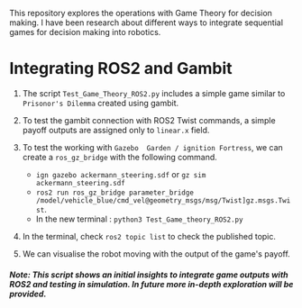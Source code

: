 This repository explores the operations with Game Theory for decision making. 
I have been research about different ways to integrate sequential games for decision making into robotics.

# Integrating ROS2 and Gambit

1. The script `Test_Game_Theory_ROS2.py` includes a simple game similar to `Prisonor's Dilemma` created using gambit.
2. To test the gambit connection with ROS2 Twist commands, a simple payoff outputs are assigned only to `linear.x` field.
3. To test the working with `Gazebo  Garden / ignition Fortress`, we can create a `ros_gz_bridge` with the following command.
   * `ign gazebo ackermann_steering.sdf` or `gz sim ackermann_steering.sdf`
   * `ros2 run ros_gz_bridge parameter_bridge /model/vehicle_blue/cmd_vel@geometry_msgs/msg/Twist]gz.msgs.Twist`.
   * In the new terminal : `python3 Test_Game_theory_ROS2.py`

4. In the terminal, check `ros2 topic list` to check the published topic.
5. We can visualise the robot moving with the output of the game's payoff.

##### Note: This script shows an initial insights to integrate game outputs with ROS2 and testing in simulation. In future more in-depth exploration will be provided.
